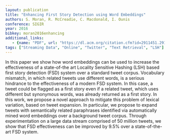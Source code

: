 ```yaml
---
layout: publication
title: "Enhancing First Story Detection using Word Embeddings"
authors: S. Moran, R. McCreadie, C. Macdonald, I. Ounis
conference: SIGIR
year: 2016
bibkey: moran2016enhancing
additional_links:
   - {name: "PDF", url: "https://dl.acm.org/citation.cfm?id=2911451.2914719"}
tags: ["Streaming Data", "Online", "Twitter", "Text Retrieval", "LSH"]
---
```

In this paper we show how word embeddings can be used to increase the effectiveness of a state-of-the art Locality Sensitive Hashing (LSH) based first story detection (FSD) system over a standard tweet corpus. Vocabulary mismatch, in which related tweets use different words, is a serious hindrance to the effectiveness of a modern FSD system. In this case, a tweet could be flagged as a first story even if a related tweet, which uses different but synonymous words, was already returned as a first story. In this work, we propose a novel approach to mitigate this problem of lexical variation, based on tweet expansion. In particular, we propose to expand tweets with semantically related paraphrases identified via automatically mined word embeddings over a background tweet corpus. Through experimentation on a large data stream comprised of 50 million tweets, we show that FSD effectiveness can be improved by 9.5% over a state-of-the-art FSD system.
